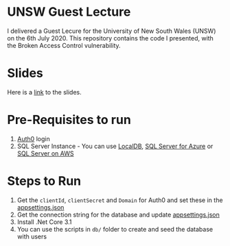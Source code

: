 # UNSW Guest Lecture

I delivered a Guest Lecure for the University of New South Wales (UNSW) on the 6th July 2020. This repository contains the code I presented, with the Broken Access Control vulnerability. 

# Slides 
Here is a <a href="https://github.com/tpar/UNSW-Guest-Lecture/blob/master/UNSW%20Guest%20Lecture.pdf">link</a> to the slides.

# Pre-Requisites to run

1. <a href="https://auth0.com">Auth0</a> login
2. SQL Server Instance - You can use <a href="https://docs.microsoft.com/en-us/sql/database-engine/configure-windows/sql-server-express-localdb?view=sql-server-ver15">LocalDB</a>, <a href = "https://azure.microsoft.com/en-us/services/sql-database/campaign/">SQL Server for Azure<a> or <a href = "https://aws.amazon.com/sql/">SQL Server on AWS</a>

# Steps to Run
1. Get the `clientId`, `clientSecret` and `Domain` for Auth0 and set these in the <a href = "https://github.com/tpar/UNSW-Guest-Lecture/blob/master/Application/appsettings.json">appsettings.json</a>
2. Get the connection string for the database and update <a href = "https://github.com/tpar/UNSW-Guest-Lecture/blob/master/Application/appsettings.json">appsettings.json</a>
3. Install .Net Core 3.1
4. You can use the scripts in `db/` folder to create and seed the database with users

